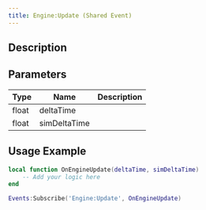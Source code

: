 ```yaml
---
title: Engine:Update (Shared Event)
---
```

## Description

## Parameters

| Type  | Name         | Description |
| ----- | ------------ | ----------- |
| float | deltaTime    |             |
| float | simDeltaTime |             |

## Usage Example

``` lua
local function OnEngineUpdate(deltaTime, simDeltaTime)
    -- Add your logic here
end

Events:Subscribe('Engine:Update', OnEngineUpdate)
```
